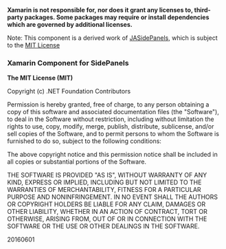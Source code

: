 **Xamarin is not responsible for, nor does it grant any licenses to, third-party packages. Some packages may require or install dependencies which are governed by additional licenses.**

Note: This component is a derived work of [JASidePanels](https://github.com/gotosleep/JASidePanels), which is subject to the [MIT License](https://github.com/gotosleep/JASidePanels#license)

### Xamarin Component for SidePanels

**The MIT License (MIT)**

Copyright (c) .NET Foundation Contributors

Permission is hereby granted, free of charge, to any person obtaining a copy of this software and associated documentation files (the "Software"), to deal in the Software without restriction, including without limitation the rights to use, copy, modify, merge, publish, distribute, sublicense, and/or sell copies of the Software, and to permit persons to whom the Software is furnished to do so, subject to the following conditions:

The above copyright notice and this permission notice shall be included in all copies or substantial portions of the Software.

THE SOFTWARE IS PROVIDED "AS IS", WITHOUT WARRANTY OF ANY KIND, EXPRESS OR IMPLIED, INCLUDING BUT NOT LIMITED TO THE WARRANTIES OF MERCHANTABILITY, FITNESS FOR A PARTICULAR PURPOSE AND NONINFRINGEMENT. IN NO EVENT SHALL THE AUTHORS OR COPYRIGHT HOLDERS BE LIABLE FOR ANY CLAIM, DAMAGES OR OTHER LIABILITY, WHETHER IN AN ACTION OF CONTRACT, TORT OR OTHERWISE, ARISING FROM, OUT OF OR IN CONNECTION WITH THE SOFTWARE OR THE USE OR OTHER DEALINGS IN THE SOFTWARE.

20160601

